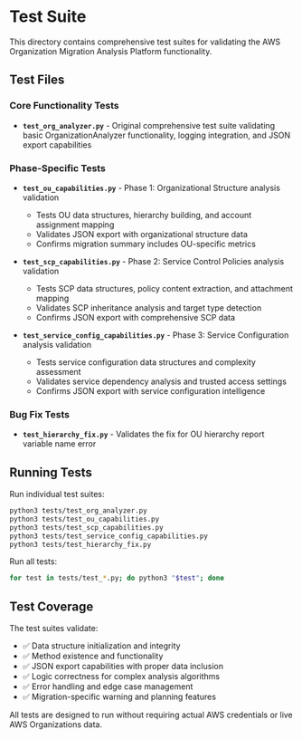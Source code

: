 # Test Suite

This directory contains comprehensive test suites for validating the AWS Organization Migration Analysis Platform functionality.

## Test Files

### Core Functionality Tests
- **`test_org_analyzer.py`** - Original comprehensive test suite validating basic OrganizationAnalyzer functionality, logging integration, and JSON export capabilities

### Phase-Specific Tests
- **`test_ou_capabilities.py`** - Phase 1: Organizational Structure analysis validation
  - Tests OU data structures, hierarchy building, and account assignment mapping
  - Validates JSON export with organizational structure data
  - Confirms migration summary includes OU-specific metrics

- **`test_scp_capabilities.py`** - Phase 2: Service Control Policies analysis validation
  - Tests SCP data structures, policy content extraction, and attachment mapping
  - Validates SCP inheritance analysis and target type detection
  - Confirms JSON export with comprehensive SCP data

- **`test_service_config_capabilities.py`** - Phase 3: Service Configuration analysis validation
  - Tests service configuration data structures and complexity assessment
  - Validates service dependency analysis and trusted access settings
  - Confirms JSON export with service configuration intelligence

### Bug Fix Tests
- **`test_hierarchy_fix.py`** - Validates the fix for OU hierarchy report variable name error

## Running Tests

Run individual test suites:
```bash
python3 tests/test_org_analyzer.py
python3 tests/test_ou_capabilities.py
python3 tests/test_scp_capabilities.py
python3 tests/test_service_config_capabilities.py
python3 tests/test_hierarchy_fix.py
```

Run all tests:
```bash
for test in tests/test_*.py; do python3 "$test"; done
```

## Test Coverage

The test suites validate:
- ✅ Data structure initialization and integrity
- ✅ Method existence and functionality
- ✅ JSON export capabilities with proper data inclusion
- ✅ Logic correctness for complex analysis algorithms
- ✅ Error handling and edge case management
- ✅ Migration-specific warning and planning features

All tests are designed to run without requiring actual AWS credentials or live AWS Organizations data.
